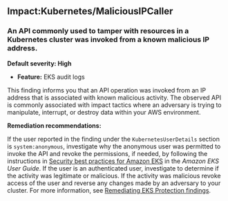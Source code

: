 Impact:Kubernetes/MaliciousIPCaller
-----------------------------------

### An API commonly used to tamper with resources in a Kubernetes cluster was invoked from a known malicious IP address.

**Default severity: High**

* **Feature:** EKS audit logs

This finding informs you that an API operation was invoked from an IP address that is associated with known malicious activity. The observed API is commonly associated with impact tactics where an adversary is trying to manipulate, interrupt, or destroy data within your AWS environment.

**Remediation recommendations:**

If the user reported in the finding under the `KubernetesUserDetails` section is `system:anonymous`, investigate why the anonymous user was permitted to invoke the API and revoke the permissions, if needed, by following the instructions in [Security best practices for Amazon EKS](https://docs.aws.amazon.com/eks/latest/userguide/security-best-practices.html) in the *Amazon EKS User Guide*. If the user is an authenticated user, investigate to determine if the activity was legitimate or malicious. If the activity was malicious revoke access of the user and reverse any changes made by an adversary to your cluster. For more information, see [Remediating EKS Protection findings](./guardduty-remediate-kubernetes.html).